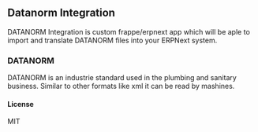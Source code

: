 ## Datanorm Integration
DATANORM Integration is custom frappe/erpnext app which will be aple to import and translate DATANORM files into your ERPNext system.

### DATANORM
DATANORM is an industrie standard used in the plumbing and sanitary business. Similar to other formats like xml it can be read by mashines.

#### License

MIT
